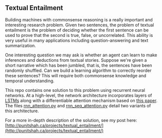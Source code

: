## Textual Entailment

Building machines with commonsense reasoning is a really important and interesting research problem. Given two sentences, the problem of textual entailment is the problem of deciding whether the first sentence can be used to prove that the second is true, false, or uncorrelated. This ability is very useful in many applications including question-answering and text summarization. 

One interesting question we may ask is whether an agent can learn to make inferences and deductions from textual stories. Suppose we're given a short narrative which has been jumbled, that is, the sentences have been randomly shuffled. Can we build a learning algorithm to correctly reorder these sentences? This will require both commonsense knowledge and temporal understanding.

This repo contains one solution to this problem using recurrent neural networks. At a high-level, the network architecture incorporates layers of [LSTMs](http://colah.github.io/posts/2015-08-Understanding-LSTMs/) along with a differentiable attention mechanism based on [this paper](https://arxiv.org/abs/1509.06664). The files [rnn_attention.py](./rnn_attention.py) and [rnn_seq_attention.py](./rnn_seq_attention.py) detail two variants of this architecture. 

For a more in-depth description of the solution, see my post here: [http://punitshah.ca/projects/textual_entailment/](http://punitshah.ca/projects/textual_entailment/)


